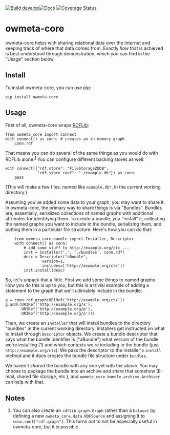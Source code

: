[![Build develop](https://github.com/openworm/owmeta-core/actions/workflows/scheduled-dev-build.yml/badge.svg)](https://github.com/openworm/owmeta-core/actions/workflows/scheduled-dev-build.yml)[![Docs](https://readthedocs.org/projects/owmeta-core/badge/?version=latest)](https://owmeta-core.readthedocs.io/en/latest)
[![Coverage Status](https://coveralls.io/repos/github/openworm/owmeta-core/badge.svg?branch=develop)](https://coveralls.io/github/openworm/owmeta-core?branch=develop)

owmeta-core
===========
owmeta-core helps with sharing relational data over the Internet and keeping
track of where that data comes from. Exactly *how* that is achieved is best
understood through demonstration, which you can find in the "Usage" section
below.

Install
-------
To install owmeta-core, you can use pip:

    pip install owmeta-core

Usage
-----
First of all, owmeta-core wraps [RDFLib][rdflib]:

    from owmeta_core import connect
    with connect() as conn: # creates an in-memory graph
        conn.rdf

That means you can do several of the same things as you would do with RDFLib
alone.<sup><a href="#note-1">1</a></sup> You can configure different backing stores as well:

    with connect({"rdf.store": "FileStorageZODB",
                  "rdf.store_conf": "./example.db"}) as conn:
        pass

(This will make a few files, named like `example.db*`, in the current working
directory.)

Assuming you've added some data to your graph, you may want to share it. In
owmeta-core, the primary way to share things is via "Bundles". Bundles are,
essentially, serialized collections of named graphs with additional attributes
for identifying them. To create a bundle, you "install" it, collecting the
named graphs you want to include in the bundle, serializing them, and putting
them in a particular file structure. Here's how you can do that:
```
    from owmeta_core.bundle import Installer, Descriptor
    with connect() as conn:
        # add some stuff to http://example.org/ctx ...
        inst = Installer('.', './bundles', conn.rdf)
        desc = Descriptor("aBundle",
                version=1,
                includes=['http://example.org/ctx'])
        inst.install(desc)
```
So, let's unpack that a little. First we add some things to named graphs. How
you do this is up to you, but this is a trivial example of adding a statement
to the graph that we'll ultimately include in the bundle:

    g = conn.rdf.graph(URIRef('http://example.org/ctx'))
    g.add((URIRef('http://example.org/s'),
           URIRef('http://example.org/p'),
           URIRef('http://example.org/o')))

Then, we create an `Installer` that will install bundles to the directory
"bundles" in the current working directory. Installers get instructed on what
to install through `Descriptor` objects. We create a bundle descriptor that
says what the bundle identifier is ("aBundle") what version of the bundle we're
installing (1) and which contexts we're including in the bundle (just
`http://example.org/ctx`). We pass the descriptor to the installer's `install`
method and it does creates the bundle file structure under `bundles`.

We haven't *shared* the bundle with any one yet with the above. You may choose
to package the bundle into an archive and share that somehow (E-mail, shared
file storage, etc.), and `owmeta_core.bundle.archive.Archiver` can help with
that. 
<!--TODO: Describe deploying bundles-->
<!--TODO: Describe the RDF <-> Python object mapping-->
<!--TODO: Describe DataSource / DataTransformer-->

[rdflib]: https://rdflib.readthedocs.io/en/stable/

Notes
-----
<a id="note-1"></a>
1. You can also create an `rdflib.graph.Graph` rather than a `Dataset` by
   defining a new `owmeta_core.data.RDFSource` and assigning it to
   `conn.conf["rdf.graph"]`. This turns out to not be especially useful in
   owmeta-core, but it is possible.
